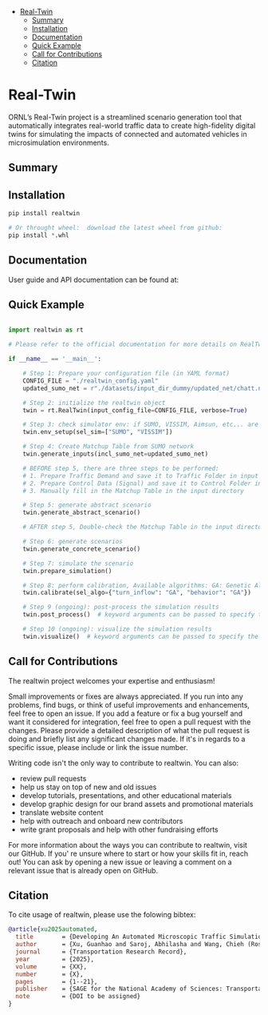 - [Real-Twin](#read-twin)
  - [Summary](#summary)
  - [Installation](#installation)
  - [Documentation](#documentation)
  - [Quick Example](#quick-example)
  - [Call for Contributions](#call-for-contributions)
  - [Citation](#citation)

# Real-Twin

ORNL’s Real-Twin project is a streamlined scenario generation tool that automatically integrates real-world traffic data to create high-fidelity digital twins for simulating the impacts of connected and automated vehicles in microsimulation environments.

## Summary

## Installation

```python
pip install realtwin

# Or throught wheel:  download the latest wheel from github:
pip install *.whl
```


## Documentation

User guide and API documentation can be found at:

## Quick Example

```python

import realtwin as rt

# Please refer to the official documentation for more details on RealTwin preparation before running the simulation

if __name__ == '__main__':

    # Step 1: Prepare your configuration file (in YAML format)
    CONFIG_FILE = "./realtwin_config.yaml"
    updated_sumo_net = r"./datasets/input_dir_dummy/updated_net/chatt.net.xml"

    # Step 2: initialize the realtwin object
    twin = rt.RealTwin(input_config_file=CONFIG_FILE, verbose=True)

    # Step 3: check simulator env: if SUMO, VISSIM, Aimsun, etc... are installed
    twin.env_setup(sel_sim=["SUMO", "VISSIM"])

    # Step 4: Create Matchup Table from SUMO network
    twin.generate_inputs(incl_sumo_net=updated_sumo_net)

    # BEFORE step 5, there are three steps to be performed:
    # 1. Prepare Traffic Demand and save it to Traffic Folder in input directory
    # 2. Prepare Control Data (Signal) and save it to Control Folder in input directory
    # 3. Manually fill in the Matchup Table in the input directory

    # Step 5: generate abstract scenario
    twin.generate_abstract_scenario()

    # AFTER step 5, Double-check the Matchup Table in the input directory to ensure it is correct.

    # Step 6: generate scenarios
    twin.generate_concrete_scenario()

    # Step 7: simulate the scenario
    twin.prepare_simulation()

    # Step 8: perform calibration, Available algorithms: GA: Genetic Algorithm, SA: Simulated Annealing, TS: Tabu Search
    twin.calibrate(sel_algo={"turn_inflow": "GA", "behavior": "GA"})

    # Step 9 (ongoing): post-process the simulation results
    twin.post_process()  # keyword arguments can be passed to specify the post-processing options

    # Step 10 (ongoing): visualize the simulation results
    twin.visualize()  # keyword arguments can be passed to specify the visualization options
```

## Call for Contributions

The realtwin project welcomes your expertise and enthusiasm!

Small improvements or fixes are always appreciated. If you run into any problems, find bugs, or think of useful improvements and enhancements, feel free to open an issue. If you add a feature or fix a bug yourself and want it considered for integration, feel free to open a pull request with the changes. Please provide a detailed description of what the pull request is doing and briefly list any significant changes made. If it's in regards to a specific issue, please include or link the issue number.

Writing code isn't the only way to contribute to realtwin. You can also:

- review pull requests
- help us stay on top of new and old issues
- develop tutorials, presentations, and other educational materials
- develop graphic design for our brand assets and promotional materials
- translate website content
- help with outreach and onboard new contributors
- write grant proposals and help with other fundraising efforts

For more information about the ways you can contribute to realtwin, visit our GitHub. If you' re unsure where to start or how your skills fit in, reach out! You can ask by opening a new issue or leaving a comment on a relevant issue that is already open on GitHub.

## Citation

To cite usage of realtwin, please use the folowing bibtex:

```bibtex
@article{xu2025automated,
  title        = {Developing An Automated Microscopic Traffic Simulation Scenario Generation Tool},
  author       = {Xu, Guanhao and Saroj, Abhilasha and Wang, Chieh (Ross) and Shao, Yunli},
  journal      = {Transportation Research Record},
  year         = {2025},
  volume       = {XX},
  number       = {X},
  pages        = {1--21},
  publisher    = {SAGE for the National Academy of Sciences: Transportation Research Board},
  note         = {DOI to be assigned}
}
